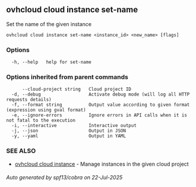 ## ovhcloud cloud instance set-name

Set the name of the given instance

```
ovhcloud cloud instance set-name <instance_id> <new_name> [flags]
```

### Options

```
  -h, --help   help for set-name
```

### Options inherited from parent commands

```
      --cloud-project string   Cloud project ID
  -d, --debug                  Activate debug mode (will log all HTTP requests details)
  -f, --format string          Output value according to given format (expression using gval format)
  -e, --ignore-errors          Ignore errors in API calls when it is not fatal to the execution
  -i, --interactive            Interactive output
  -j, --json                   Output in JSON
  -y, --yaml                   Output in YAML
```

### SEE ALSO

* [ovhcloud cloud instance](ovhcloud_cloud_instance.md)	 - Manage instances in the given cloud project

###### Auto generated by spf13/cobra on 22-Jul-2025
